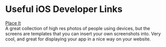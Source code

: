 # Useful iOS Developer Links
<a href="https://placeit.net/">Place It</a>
<br />
A great collection of high res photos of people using devices, but the screens are templates that you can insert your own screenshots into. Very cool, and great for displaying your app in a nice way on your website.
